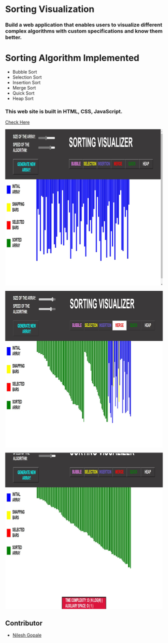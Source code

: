 # Sorting Visualization

### Build a web application that enables users to visualize different complex algorithms with custom specifications and know them better.
# Sorting Algorithm Implemented
 * Bubble Sort
 * Selection Sort
 * Insertion Sort
 * Merge Sort
 * Quick Sort
 * Heap Sort

### This web site is built in <b>HTML, CSS, JavaScript.</b>
<a href="">Check Here</a>
<p style="text-align:center;"><img src="assets/sort1.jpg" width="700" height="500"></p>
<p style="text-align:center;"><img src="assets/sort2.jpg" width="700" height="500"></p>
<p style="text-align:center;"><img src="assets/sort3.jpg" width="700" height="500"></p>

## Contributor
 * <a href="https://github.com/Nilesh1206">Nilesh Gopale</a>
